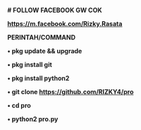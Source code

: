 <b># FOLLOW FACEBOOK GW COK

https://m.facebook.com/Rizky.Rasata

<b>PERINTAH/COMMAND

• pkg update && upgrade

• pkg install git

• pkg install python2

• git clone https://github.com/RIZKY4/pro

• cd pro

• python2 pro.py
